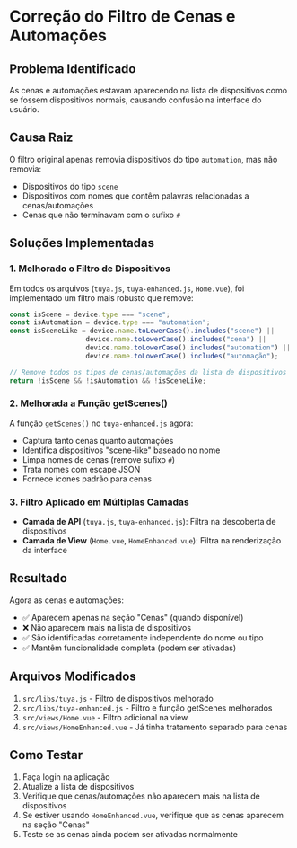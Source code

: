 # Correção do Filtro de Cenas e Automações

## Problema Identificado

As cenas e automações estavam aparecendo na lista de dispositivos como se fossem dispositivos normais, causando confusão na interface do usuário.

## Causa Raiz

O filtro original apenas removia dispositivos do tipo `automation`, mas não removia:
- Dispositivos do tipo `scene`
- Dispositivos com nomes que contêm palavras relacionadas a cenas/automações
- Cenas que não terminavam com o sufixo `#`

## Soluções Implementadas

### 1. Melhorado o Filtro de Dispositivos

Em todos os arquivos (`tuya.js`, `tuya-enhanced.js`, `Home.vue`), foi implementado um filtro mais robusto que remove:

```javascript
const isScene = device.type === "scene";
const isAutomation = device.type === "automation";
const isSceneLike = device.name.toLowerCase().includes("scene") || 
                   device.name.toLowerCase().includes("cena") ||
                   device.name.toLowerCase().includes("automation") ||
                   device.name.toLowerCase().includes("automação");

// Remove todos os tipos de cenas/automações da lista de dispositivos
return !isScene && !isAutomation && !isSceneLike;
```

### 2. Melhorada a Função getScenes()

A função `getScenes()` no `tuya-enhanced.js` agora:
- Captura tanto cenas quanto automações
- Identifica dispositivos "scene-like" baseado no nome
- Limpa nomes de cenas (remove sufixo `#`)
- Trata nomes com escape JSON
- Fornece ícones padrão para cenas

### 3. Filtro Aplicado em Múltiplas Camadas

- **Camada de API** (`tuya.js`, `tuya-enhanced.js`): Filtra na descoberta de dispositivos
- **Camada de View** (`Home.vue`, `HomeEnhanced.vue`): Filtra na renderização da interface

## Resultado

Agora as cenas e automações:
- ✅ Aparecem apenas na seção "Cenas" (quando disponível)
- ❌ Não aparecem mais na lista de dispositivos
- ✅ São identificadas corretamente independente do nome ou tipo
- ✅ Mantêm funcionalidade completa (podem ser ativadas)

## Arquivos Modificados

1. `src/libs/tuya.js` - Filtro de dispositivos melhorado
2. `src/libs/tuya-enhanced.js` - Filtro e função getScenes melhorados
3. `src/views/Home.vue` - Filtro adicional na view
4. `src/views/HomeEnhanced.vue` - Já tinha tratamento separado para cenas

## Como Testar

1. Faça login na aplicação
2. Atualize a lista de dispositivos
3. Verifique que cenas/automações não aparecem mais na lista de dispositivos
4. Se estiver usando `HomeEnhanced.vue`, verifique que as cenas aparecem na seção "Cenas"
5. Teste se as cenas ainda podem ser ativadas normalmente
